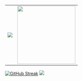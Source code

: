 <table>
<tr>
  <td align="center">
  <p align="center">
  <a href="https://github.com/AnshulXing">
    <img align="center" src="https://github-readme-stats.vercel.app/api?username=AnshulXing&show_icons=true&locale=en&theme=radical"/>
  </a>
  </td>
  <td align="center">
  <a href="https://github.com/AnshulXing">
    <img align="center" height="190px" src="https://github-readme-stats.vercel.app/api/top-langs?username=AnshulXing&show_icons=true&locale=en&layout=compact&theme=radical" />
  </a>
  </td>
</p>
</details>
</table>



[![GitHub Streak](https://streak-stats.demolab.com/?user=AnshulXing&theme=java-dark)](https://git.io/streak-stats)
<img src="https://activity-graph.herokuapp.com/graph?username=AnshulXing&theme=react-dark&bg_color=00000000&color=037bfc&line=037bfc&point=00000000&area=true&hide_border=true">
